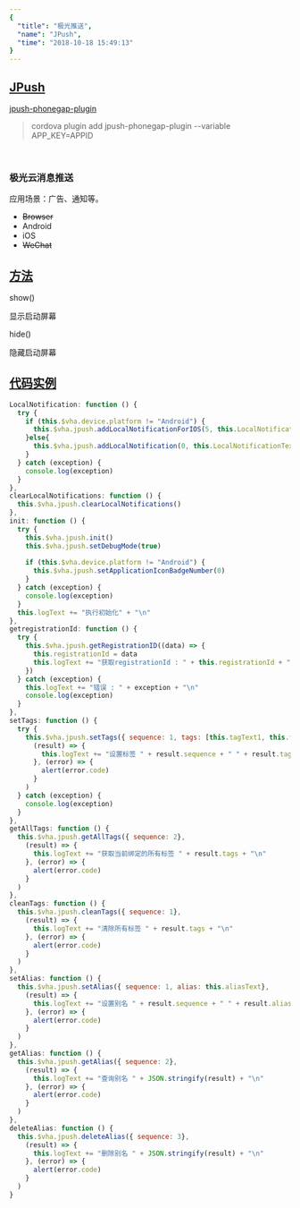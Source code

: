 ```yaml
---
{
  "title": "极光推送",
  "name": "JPush",
  "time": "2018-10-18 15:49:13"
}
---
```

<!-- ------------------------------------------- -->
<section id="JPush">

# **[JPush](#JPush)**

<p><a class="ui-r-npm" href="https://www.npmjs.com/package/jpush-phonegap-plugin" target="_blank">jpush-phonegap-plugin</a></p>

> cordova plugin add jpush-phonegap-plugin --variable APP_KEY=APPID

<br />

### 极光云消息推送

<p class="_cl-aaaaaa">应用场景：广告、通知等。</p>

+ ~~Browser~~
+ Android
+ iOS
+ ~~WeChat~~

</section>
<!-- ------------------------------------------- -->
<section id="Methods">

## **[方法](#Methods)**

<p class="ui-r-note _bdc-info">show()</p>

显示启动屏幕

<p class="ui-r-note _bdc-info">hide()</p>

隐藏启动屏幕

</section>
<!-- ------------------------------------------- -->
<section id="code">

## **[代码实例](#code)**

```javascript
LocalNotification: function () {
  try {
    if (this.$vha.device.platform != "Android") {
      this.$vha.jpush.addLocalNotificationForIOS(5, this.LocalNotificationText, 1, "localNoti1")
    }else{
      this.$vha.jpush.addLocalNotification(0, this.LocalNotificationText, "JPush", 1, 10)
    }
  } catch (exception) {
    console.log(exception)
  }
},
clearLocalNotifications: function () {
  this.$vha.jpush.clearLocalNotifications()
},
init: function () {
  try {
    this.$vha.jpush.init()
    this.$vha.jpush.setDebugMode(true)
    
    if (this.$vha.device.platform != "Android") {
      this.$vha.jpush.setApplicationIconBadgeNumber(0)
    }
  } catch (exception) {
    console.log(exception)
  }
  this.logText += "执行初始化" + "\n"
},
getregistrationId: function () {
  try {
    this.$vha.jpush.getRegistrationID((data) => {
      this.registrationId = data
      this.logText += "获取registrationId : " + this.registrationId + "\n"
    })
  } catch (exception) {
    this.logText += "错误 : " + exception + "\n"
    console.log(exception)
  }
},
setTags: function () {
  try {
    this.$vha.jpush.setTags({ sequence: 1, tags: [this.tagText1, this.tagText2, this.tagText3] },
      (result) => {
        this.logText += "设置标签 " + result.sequence + " " + result.tags + "\n"
      }, (error) => {
        alert(error.code)
      }
    )
  } catch (exception) {
    console.log(exception)
  }
},
getAllTags: function () {
  this.$vha.jpush.getAllTags({ sequence: 2},
    (result) => {
      this.logText += "获取当前绑定的所有标签 " + result.tags + "\n"
    }, (error) => {
      alert(error.code)
    }
  )
},
cleanTags: function () {
  this.$vha.jpush.cleanTags({ sequence: 1},
    (result) => {
      this.logText += "清除所有标签 " + result.tags + "\n"
    }, (error) => {
      alert(error.code)
    }
  )
},
setAlias: function () {
  this.$vha.jpush.setAlias({ sequence: 1, alias: this.aliasText},
    (result) => {
      this.logText += "设置别名 " + result.sequence + " " + result.alias + "\n"
    }, (error) => {
      alert(error.code)
    }
  )
},
getAlias: function () {
  this.$vha.jpush.getAlias({ sequence: 2},
    (result) => {
      this.logText += "查询别名 " + JSON.stringify(result) + "\n"
    }, (error) => {
      alert(error.code)
    }
  )
},
deleteAlias: function () {
  this.$vha.jpush.deleteAlias({ sequence: 3},
    (result) => {
      this.logText += "删除别名 " + JSON.stringify(result) + "\n"
    }, (error) => {
      alert(error.code)
    }
  )
}
```

</section>
<!-- ------------------------------------------- -->